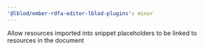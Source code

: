 ```yaml
---
'@lblod/ember-rdfa-editor-lblod-plugins': minor
---
```


Allow resources imported into snippet placeholders to be linked to resources in the document
